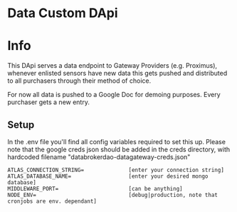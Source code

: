 # Data Custom DApi

# Info

This DApi serves a data endpoint to Gateway Providers (e.g. Proximus), whenever enlisted sensors
have new data this gets pushed and distributed to all purchasers through their method of choice.

For now all data is pushed to a Google Doc for demoing purposes.
Every purchaser gets a new entry.

## Setup

In the .env file you'll find all config variables required to set this up.
Please note that the google creds json should be added in the creds directory, with hardcoded
filename "databrokerdao-datagateway-creds.json"

```
ATLAS_CONNECTION_STRING=              [enter your connection string]
ATLAS_DATABASE_NAME=                  [enter your desired mongo database]
MIDDLEWARE_PORT=                      [can be anything]
NODE_ENV=                             [debug|production, note that cronjobs are env. dependant]
```

